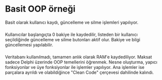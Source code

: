 
# Basit OOP örneği

Basit olarak kullanıcı kaydı, güncelleme ve silme işlemleri yapılıyor. 
### 
Kullanıcılar başlangıçta 0 bakiye ile kaydedilir, listeden bir kullanıcı seçildiğinde güncelleme ve silme butonları aktif olur. Bakiye ve bilgi güncellemesi yapılabilir.
###
Veritabanı kullanılmadı, tamamen anlık olarak RAM'e kaydediliyor. Maksat sadece Delphi üzerinde OOP temellerini öğrenmek. Nesne oluşturma, yapıcı fonksiyonlar ve üye fonksiyonlar ile işlemler yapılıyor. Ana işlemler ise parçalara ayrıldı ve olabildiğince "Clean Code" çerçevesi dahilinde kalındı.

